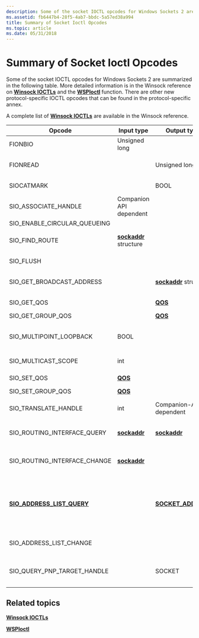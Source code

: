 ```yaml
---
description: Some of the socket IOCTL opcodes for Windows Sockets 2 are summarized in the following table.
ms.assetid: fb6447b4-28f5-4ab7-bbdc-5a57ed38a994
title: Summary of Socket Ioctl Opcodes
ms.topic: article
ms.date: 05/31/2018
---
```


# Summary of Socket Ioctl Opcodes

Some of the socket IOCTL opcodes for Windows Sockets 2 are summarized in the following table. More detailed information is in the Winsock reference on [**Winsock IOCTLs**](winsock-ioctls.md) and the [**WSPIoctl**](/previous-versions/windows/hardware/network/ff566296(v=vs.85)) function. There are other new protocol-specific IOCTL opcodes that can be found in the protocol-specific annex.

A complete list of [**Winsock IOCTLs**](winsock-ioctls.md) are available in the Winsock reference.



| Opcode                                                      | Input type                               | Output type                                 | Meaning                                                                                                                                                                                                            |
|-------------------------------------------------------------|------------------------------------------|---------------------------------------------|--------------------------------------------------------------------------------------------------------------------------------------------------------------------------------------------------------------------|
| FIONBIO                                                     | Unsigned long                            | <Not used>                            | Enables or disables nonblocking mode on the socket.                                                                                                                                                                |
| FIONREAD                                                    | <Not used>                         | Unsigned long                               | Determines the amount of data that can be read atomically from the socket.                                                                                                                                         |
| SIOCATMARK                                                  | <Not used>                         | BOOL                                        | Determines whether or not all OOB data has been read.                                                                                                                                                              |
| SIO\_ASSOCIATE\_HANDLE                                      | Companion API dependent                  | <Not used>                            | Associates the socket with the specified handle of a companion interface.                                                                                                                                          |
| SIO\_ENABLE\_CIRCULAR\_QUEUEING                             | <Not used>                         | <Not used>                            | Enables circular queuing.                                                                                                                                                                                          |
| SIO\_FIND\_ROUTE                                            | [**sockaddr**](sockaddr-2.md) structure | <Not used>                            | Requests the route to the specified address to be discovered.                                                                                                                                                      |
| SIO\_FLUSH                                                  | <Not used>                         | <Not used>                            | Discards current contents of the sending queue.                                                                                                                                                                    |
| SIO\_GET\_BROADCAST\_ADDRESS                                | <Not used>                         | [**sockaddr**](sockaddr-2.md) structure    | Retrieves the protocol-specific broadcast address to be used in [**WSPSendTo**](/previous-versions/windows/desktop/legacy/ms742291(v=vs.85)).                                                                                                                  |
| SIO\_GET\_QOS                                               | <Not used>                         | [**QOS**](/windows/win32/api/winsock2/ns-winsock2-qos)                          | Retrieves current flow specifications for the socket.                                                                                                                                                              |
| SIO\_GET\_GROUP\_QOS                                        | <Not used>                         | [**QOS**](/windows/win32/api/winsock2/ns-winsock2-qos)                          | Reserved.                                                                                                                                                                                                          |
| SIO\_MULTIPOINT\_LOOPBACK                                   | BOOL                                     | <Not used>                            | Controls whether data sent in a multipoint session will also be received by the same socket on the local host.                                                                                                     |
| SIO\_MULTICAST\_SCOPE                                       | int                                      | <Not used>                            | Specifies the scope over which multicast transmissions will occur.                                                                                                                                                 |
| SIO\_SET\_QOS                                               | [**QOS**](/windows/win32/api/winsock2/ns-winsock2-qos)                       | <Not used>                            | Establishes new flow specifications for the socket.                                                                                                                                                                |
| SIO\_SET\_GROUP\_QOS                                        | [**QOS**](/windows/win32/api/winsock2/ns-winsock2-qos)                       | <Not used>                            | Reserved.                                                                                                                                                                                                          |
| SIO\_TRANSLATE\_HANDLE                                      | int                                      | Companion-API dependent                     | Obtains a corresponding handle for socket *s* that is valid in the context of a companion interface.                                                                                                               |
| SIO\_ROUTING\_INTERFACE\_QUERY                              | [**sockaddr**](sockaddr-2.md)           | [**sockaddr**](sockaddr-2.md)              | Obtains the address of the local interface that should be used to send to the specified address.                                                                                                                   |
| SIO\_ROUTING\_INTERFACE\_CHANGE                             | [**sockaddr**](sockaddr-2.md)           | <Not used>                            | Requests notification of changes in information reported through SIO\_ROUTING\_INTERFACE\_QUERY for the specified address.                                                                                         |
| [**SIO_ADDRESS_LIST_QUERY**](/windows/win32/winsock/sio-address-list-query) | <Not used>                         | [**SOCKET\_ADDRESS**](/windows/desktop/api/Ws2def/ns-ws2def-socket_address) | Obtains a list of local transport addresses of the socket's protocol family to which the application can bind. The list of addresses varies based on address family and some addresses are excluded from the list. |
| SIO\_ADDRESS\_LIST\_CHANGE                                  | <Not used>                         | <Not used>                            | Requests notification of changes in information reported through SIO\_ADDRESS\_LIST\_QUERY                                                                                                                         |
| SIO\_QUERY\_PNP\_TARGET\_HANDLE                             | <Not used>                         | SOCKET                                      | Obtains socket descriptor of the next provider in the chain on which current socket depends in regards to PnP.                                                                                                     |

## Related topics

<dl> <dt>

[**Winsock IOCTLs**](winsock-ioctls.md)
</dt> <dt>

[**WSPIoctl**](/previous-versions/windows/hardware/network/ff566296(v=vs.85))
</dt> </dl>
